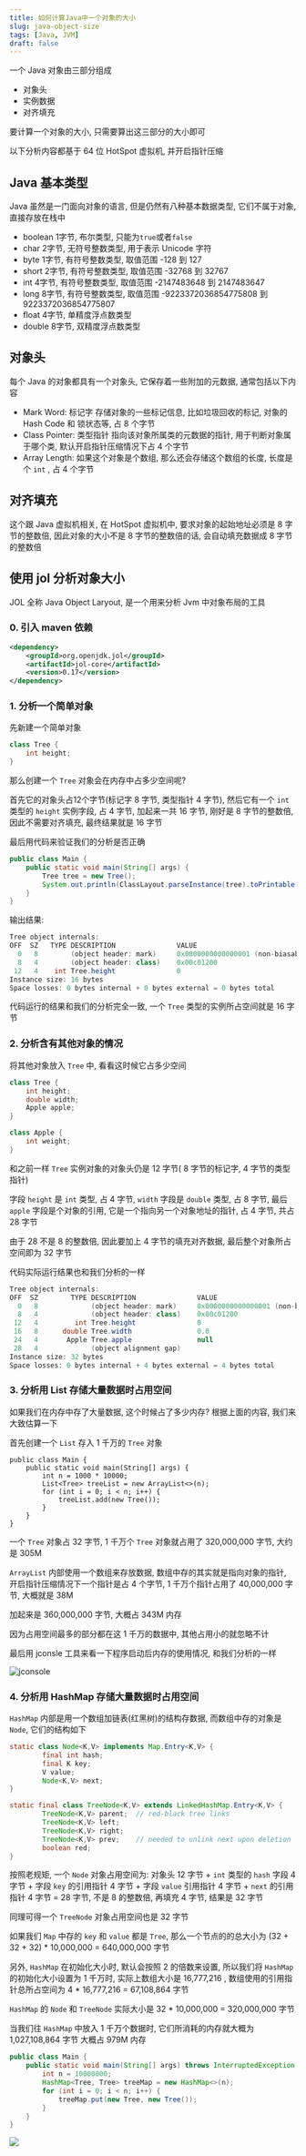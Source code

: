 ```yaml
---
title: 如何计算Java中一个对象的大小
slug: java-object-size
tags: [Java, JVM]
draft: false
---
```


一个 Java 对象由三部分组成
- 对象头
- 实例数据
- 对齐填充

要计算一个对象的大小, 只需要算出这三部分的大小即可

以下分析内容都基于 64 位 HotSpot 虚拟机, 并开启指针压缩
<!--truncate-->
## Java 基本类型
Java 虽然是一门面向对象的语言, 但是仍然有八种基本数据类型, 它们不属于对象, 直接存放在栈中

- boolean 1字节, 布尔类型, 只能为`true`或者`false` 
- char 2字节, 无符号整数类型, 用于表示 Unicode 字符
- byte 1字节, 有符号整数类型, 取值范围 -128 到 127
- short 2字节, 有符号整数类型, 取值范围 -32768 到 32767
- int 4字节, 有符号整数类型, 取值范围 -2147483648 到 2147483647
- long 8字节, 有符号整数类型, 取值范围 -9223372036854775808 到 9223372036854775807
- float 4字节, 单精度浮点数类型
- double 8字节, 双精度浮点数类型

## 对象头
每个 Java 的对象都具有一个对象头, 它保存着一些附加的元数据, 通常包括以下内容
- Mark Word: 标记字 存储对象的一些标记信息, 比如垃圾回收的标记, 对象的 Hash Code 和 锁状态等, 占 8 个字节
- Class Pointer: 类型指针 指向该对象所属类的元数据的指针, 用于判断对象属于哪个类, 默认开启指针压缩情况下占 4 个字节
- Array Length: 如果这个对象是个数组, 那么还会存储这个数组的长度, 长度是个 `int` , 占 4 个字节

## 对齐填充
这个跟 Java 虚拟机相关, 在 HotSpot 虚拟机中, 要求对象的起始地址必须是 8 字节的整数倍, 因此对象的大小不是 8 字节的整数倍的话, 会自动填充数据成 8 字节的整数倍

## 使用 jol 分析对象大小
JOL 全称 Java Object Laryout, 是一个用来分析 Jvm 中对象布局的工具

### 0. 引入 maven 依赖
```pom.xml
<dependency>
    <groupId>org.openjdk.jol</groupId>
    <artifactId>jol-core</artifactId>
    <version>0.17</version>
</dependency>
```

### 1. 分析一个简单对象

先新建一个简单对象
```Java
class Tree {
	int height;
}
```

那么创建一个 `Tree` 对象会在内存中占多少空间呢?

首先它的对象头占12个字节(标记字 8 字节, 类型指针 4 字节), 然后它有一个 `int` 类型的 `height` 实例字段, 占 4 字节, 加起来一共 16 字节, 刚好是 8 字节的整数倍, 因此不需要对齐填充, 最终结果就是 16 字节

最后用代码来验证我们的分析是否正确

```Java
public class Main {
	public static void main(String[] args) {
		Tree tree = new Tree();
		System.out.println(ClassLayout.parseInstance(tree).toPrintable());
	}
}
```

输出结果: 

```Java
Tree object internals:
OFF  SZ   TYPE DESCRIPTION               VALUE
  0   8        (object header: mark)     0x0000000000000001 (non-biasable; age: 0)
  8   4        (object header: class)    0x00c01200
 12   4    int Tree.height               0
Instance size: 16 bytes
Space losses: 0 bytes internal + 0 bytes external = 0 bytes total
```

代码运行的结果和我们的分析完全一致, 一个 `Tree` 类型的实例所占空间就是 16 字节

### 2. 分析含有其他对象的情况
将其他对象放入 `Tree` 中, 看看这时候它占多少空间

```Java
class Tree {
	int height;
	double width; 
	Apple apple;
}

class Apple {
	int weight;
}
```

和之前一样 `Tree` 实例对象的对象头仍是 12 字节( 8 字节的标记字, 4 字节的类型指针)

字段 `height` 是 `int` 类型, 占 4 字节, `width` 字段是 `double` 类型, 占 8 字节, 最后 `apple` 字段是个对象的引用, 它是一个指向另一个对象地址的指针, 占 4 字节, 共占 28 字节

由于 28 不是 8 的整数倍, 因此要加上 4 字节的填充对齐数据, 最后整个对象所占空间即为 32 字节

代码实际运行结果也和我们分析的一样
```Java
Tree object internals:
OFF  SZ        TYPE DESCRIPTION               VALUE
  0   8             (object header: mark)     0x0000000000000001 (non-biasable; age: 0)
  8   4             (object header: class)    0x00c01200
 12   4         int Tree.height               0
 16   8      double Tree.width                0.0
 24   4       Apple Tree.apple                null
 28   4             (object alignment gap)    
Instance size: 32 bytes
Space losses: 0 bytes internal + 4 bytes external = 4 bytes total
```

### 3. 分析用 List 存储大量数据时占用空间
如果我们在内存中存了大量数据, 这个时候占了多少内存? 根据上面的内容, 我们来大致估算一下

首先创建一个 `List` 存入 1 千万的 `Tree` 对象
```
public class Main {
	public static void main(String[] args) {
		int n = 1000 * 10000;
		List<Tree> treeList = new ArrayList<>(n);
		for (int i = 0; i < n; i++) {
			treeList.add(new Tree());
		}
	}
}
```

一个 `Tree` 对象占 32 字节, 1 千万个 `Tree` 对象就占用了 320,000,000 字节, 大约是 305M

`ArrayList` 内部使用一个数组来存放数据, 数组中存的其实就是指向对象的指针, 开启指针压缩情况下一个指针是占 4 个字节, 1 千万个指针占用了 40,000,000 字节, 大概就是 38M

加起来是 360,000,000 字节, 大概占 343M 内存

因为占用空间最多的部分都在这 1 千万的数据中, 其他占用小的就忽略不计

最后用 jconsle 工具来看一下程序启动后内存的使用情况, 和我们分析的一样 

![jconsole](java-object-size.png)

### 4. 分析用 HashMap 存储大量数据时占用空间
`HashMap` 内部是用一个数组加链表(红黑树)的结构存数据, 而数组中存的对象是 `Node`, 它们的结构如下

```Java
static class Node<K,V> implements Map.Entry<K,V> {
        final int hash;
        final K key;
        V value;
        Node<K,V> next;
}
```

```Java
static final class TreeNode<K,V> extends LinkedHashMap.Entry<K,V> {
        TreeNode<K,V> parent;  // red-black tree links
        TreeNode<K,V> left;
        TreeNode<K,V> right;
        TreeNode<K,V> prev;    // needed to unlink next upon deletion
        boolean red;
}
````

按照老规矩, 一个 `Node` 对象占用空间为: 对象头 12 字节 + `int` 类型的 `hash` 字段 4 字节 + 字段 `key` 的引用指针 4 字节 + 字段 `value` 引用指针 4 字节 + `next` 的引用指针 4 字节 = 28 字节, 不是 8 的整数倍, 再填充 4 字节, 结果是 32 字节

同理可得一个 `TreeNode` 对象占用空间也是 32 字节


如果我们 `Map` 中存的 `key` 和 `value` 都是 `Tree`, 那么一个节点的的总大小为 (32 + 32 + 32) * 10,000,000 = 640,000,000 字节	

另外, `HashMap` 在初始化大小时, 默认会按照 2 的倍数来设置, 所以我们将 `HashMap` 的初始化大小设置为 1 千万时, 实际上数组大小是 16,777,216 , 数组使用的引用指针总所占空间为 4 * 16,777,216 = 67,108,864 字节

`HashMap` 的 `Node` 和 `TreeNode` 实际大小是 32 * 10,000,000 = 320,000,000 字节

当我们往 `HashMap` 中放入 1 千万个数据时, 它们所消耗的内存就大概为 1,027,108,864 字节 大概占 979M 内存

```Java
public class Main {
	public static void main(String[] args) throws InterruptedException {
		int n = 10000000;
		HashMap<Tree, Tree> treeMap = new HashMap<>(n);
		for (int i = 0; i < n; i++) {
			treeMap.put(new Tree, new Tree());
		}
	}
}
```

![](java-map-size.png)